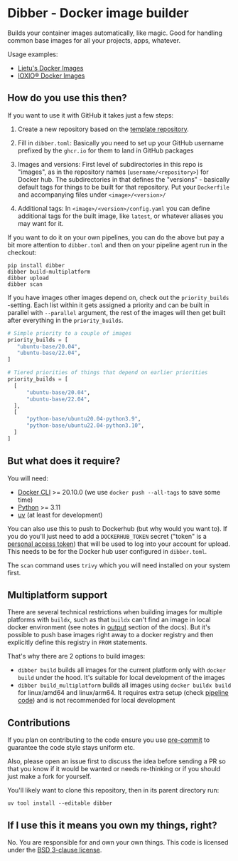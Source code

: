 # Dibber - Docker image builder

Builds your container images automatically, like magic. Good for handling common base images for all your
projects, apps, whatever.

Usage examples:

- [Lietu's Docker Images](https://github.com/lietu/docker-images)
- [IOXIO® Docker Images](https://github.com/ioxiocom/docker-images)

## How do you use this then?

If you want to use it with GitHub it takes just a few steps:

1. Create a new repository based on the
   [template repository](https://github.com/lietu/docker-images-template).

2. Fill in `dibber.toml`: Basically you need to set up your GitHub username prefixed by the `ghcr.io` for them
   to land in GitHub packages

3. Images and versions: First level of subdirectories in this repo is "images", as in the repository names
   (`username/<repository>`) for Docker hub. The subdirectories in that defines the "versions" - basically
   default tags for things to be built for that repository. Put your `Dockerfile` and accompanying files under
   `<image>/<version>/`

4. Additional tags: In `<image>/<version>/config.yaml` you can define additional tags for the built image,
   like `latest`, or whatever aliases you may want for it.

If you want to do it on your own pipelines, you can do the above but pay a bit more attention to `dibber.toml`
and then on your pipeline agent run in the checkout:

```
pip install dibber
dibber build-multiplatform
dibber upload
dibber scan
```

If you have images other images depend on, check out the `priority_builds` -setting. Each list within it gets
assigned a priority and can be built in parallel with `--parallel` argument, the rest of the images will then
get built after everything in the `priority_builds`.

```python
# Simple priority to a couple of images
priority_builds = [
   "ubuntu-base/20.04",
   "ubuntu-base/22.04",
]
```

```python
# Tiered priorities of things that depend on earlier priorities
priority_builds = [
  [
      "ubuntu-base/20.04",
      "ubuntu-base/22.04",
  ],
  [
      "python-base/ubuntu20.04-python3.9",
      "python-base/ubuntu22.04-python3.10",
  ]
]
```

## But what does it require?

You will need:

- [Docker CLI](https://docs.docker.com/get-docker/) >= 20.10.0 (we use `docker push --all-tags` to save some
  time)
- [Python](https://www.python.org/downloads/) >= 3.11
- [uv](https://docs.astral.sh/uv/#installation) (at least for development)

You can also use this to push to Dockerhub (but why would you want to). If you do you'll just need to add a
`DOCKERHUB_TOKEN` secret ("token" is a
[personal access token](https://docs.docker.com/docker-hub/access-tokens/)) that will be used to log into your
account for upload. This needs to be for the Docker hub user configured in `dibber.toml`.

The `scan` command uses `trivy` which you will need installed on your system first.

## Multiplatform support

There are several technical restrictions when building images for multiple platforms with `buildx`, such as
that `buildx` can't find an image in local docker environment (see notes in
[output](https://docs.docker.com/engine/reference/commandline/buildx_build/#output) section of the docs). But
it's possible to push base images right away to a docker registry and then explicitly define this registry in
`FROM` statements.

That's why there are 2 options to build images:

- `dibber build` builds all images for the current platform only with `docker build` under the hood. It's
  suitable for local development of the images
- `dibber build_multiplatform` builds all images using `docker buildx build` for linux/amd64 and linux/arm64.
  It requires extra setup (check
  [pipeline code](https://github.com/lietu/dibber-template/tree/main/.github/workflows/build-and-upload.yaml))
  and is not recommended for local development

## Contributions

If you plan on contributing to the code ensure you use [pre-commit](https://pre-commit.com/#install) to
guarantee the code style stays uniform etc.

Also, please open an issue first to discuss the idea before sending a PR so that you know if it would be
wanted or needs re-thinking or if you should just make a fork for yourself.

You'll likely want to clone this repository, then in its parent directory run:

```shell
uv tool install --editable dibber
```

## If I use this it means you own my things, right?

No. You are responsible for and own your own things. This code is licensed under the
[BSD 3-clause license](LICENSE.md).
